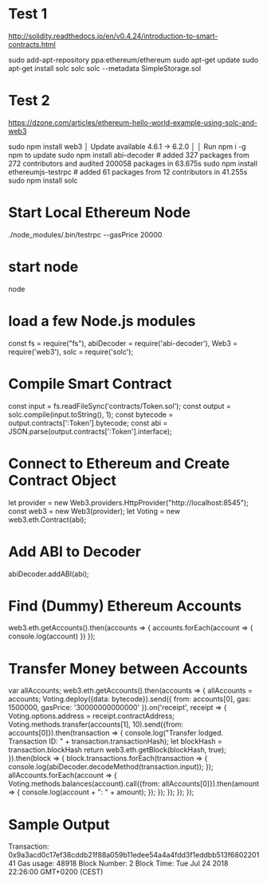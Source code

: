 
# Test 1
http://solidity.readthedocs.io/en/v0.4.24/introduction-to-smart-contracts.html

sudo add-apt-repository ppa:ethereum/ethereum
sudo apt-get update
sudo apt-get install solc
solc
solc --metadata SimpleStorage.sol



# Test 2
https://dzone.com/articles/ethereum-hello-world-example-using-solc-and-web3

sudo npm install web3
   │  Update available 4.6.1 → 6.2.0    │
   │     Run npm i -g npm to update
sudo npm install abi-decoder  # added 327 packages from 272 contributors and audited 200058 packages in 63.675s
sudo npm install ethereumjs-testrpc  # added 61 packages from 12 contributors in 41.255s
sudo npm install solc  


# Start Local Ethereum Node
./node_modules/.bin/testrpc --gasPrice 20000


# start node
node

# load a few Node.js modules
const fs = require("fs"),
    abiDecoder = require('abi-decoder'),
    Web3 = require('web3'),
    solc = require('solc');

# Compile Smart Contract
const input = fs.readFileSync('contracts/Token.sol');
const output = solc.compile(input.toString(), 1);
const bytecode = output.contracts[':Token'].bytecode;
const abi = JSON.parse(output.contracts[':Token'].interface);

# Connect to Ethereum and Create Contract Object
let provider = new Web3.providers.HttpProvider("http://localhost:8545");
const web3 = new Web3(provider);
let Voting = new web3.eth.Contract(abi);    

# Add ABI to Decoder
abiDecoder.addABI(abi);

# Find (Dummy) Ethereum Accounts
web3.eth.getAccounts().then(accounts => {
  accounts.forEach(account => {
    console.log(account)
  })
});


# Transfer Money between Accounts
var allAccounts;
web3.eth.getAccounts().then(accounts => {
  allAccounts = accounts;
  Voting.deploy({data: bytecode}).send({
    from: accounts[0],
    gas: 1500000,
    gasPrice: '30000000000000'
  }).on('receipt', receipt => {
    Voting.options.address = receipt.contractAddress;
    Voting.methods.transfer(accounts[1], 10).send({from: accounts[0]}).then(transaction => {
      console.log("Transfer lodged. Transaction ID: " + transaction.transactionHash);
      let blockHash = transaction.blockHash
      return web3.eth.getBlock(blockHash, true);
    }).then(block => {
      block.transactions.forEach(transaction => {
        console.log(abiDecoder.decodeMethod(transaction.input));
      });
      allAccounts.forEach(account => {
          Voting.methods.balances(account).call({from: allAccounts[0]}).then(amount => {
            console.log(account + ": " + amount);
          });
      });
    });
  });
});


# Sample Output
  Transaction: 0x9a3acd0c17ef38cddb21f88a059b11edee54a4a4fdd3f1eddbb513f680220141
  Gas usage: 48918
  Block Number: 2
  Block Time: Tue Jul 24 2018 22:26:00 GMT+0200 (CEST)
